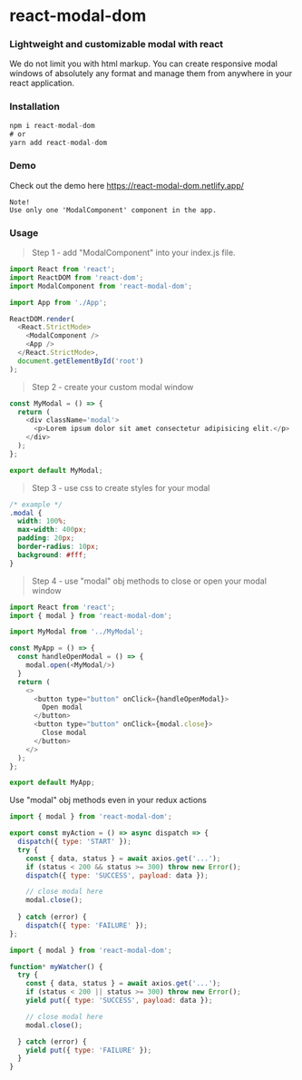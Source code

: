 # react-modal-dom


### Lightweight and customizable modal with react

We do not limit you with html markup. You can create responsive modal windows of absolutely any format and manage them from anywhere in your react application.

### Installation
```javascript
npm i react-modal-dom
# or
yarn add react-modal-dom
```

### Demo

Check out the demo here https://react-modal-dom.netlify.app/

```
Note!
Use only one 'ModalComponent' component in the app.
```

### Usage

> Step 1 - add "ModalComponent" into your index.js file. 

```javascript
import React from 'react';
import ReactDOM from 'react-dom';
import ModalComponent from 'react-modal-dom';

import App from './App';

ReactDOM.render(
  <React.StrictMode>
    <ModalComponent />
    <App />
  </React.StrictMode>,
  document.getElementById('root')
);
```

> Step 2 - create your custom modal window

```javascript
const MyModal = () => {
  return (
    <div className='modal'>
      <p>Lorem ipsum dolor sit amet consectetur adipisicing elit.</p>
    </div>
  );
};

export default MyModal;
```

> Step 3 - use css to create styles for your modal

```css
/* example */
.modal {
  width: 100%;
  max-width: 400px;
  padding: 20px;
  border-radius: 10px;
  background: #fff;
}
```

> Step 4 - use "modal" obj methods to close or open your modal window
```javascript
import React from 'react';
import { modal } from 'react-modal-dom';

import MyModal from '../MyModal';

const MyApp = () => {
  const handleOpenModal = () => {
    modal.open(<MyModal/>)
  }
  return (
    <>
      <button type="button" onClick={handleOpenModal}>
        Open modal
      </button>
      <button type="button" onClick={modal.close}>
        Close modal
      </button>
    </>
  );
};

export default MyApp;
```

Use "modal" obj methods even in your redux actions

```javascript
import { modal } from 'react-modal-dom';

export const myAction = () => async dispatch => {
  dispatch({ type: 'START' });
  try {
    const { data, status } = await axios.get('...');
    if (status < 200 && status >= 300) throw new Error();
    dispatch({ type: 'SUCCESS', payload: data });

    // close modal here
    modal.close();
    
  } catch (error) {
    dispatch({ type: 'FAILURE' });
};
```

```javascript
import { modal } from 'react-modal-dom';

function* myWatcher() {
  try {
    const { data, status } = await axios.get('...');
    if (status < 200 || status >= 300) throw new Error();
    yield put({ type: 'SUCCESS', payload: data });

    // close modal here
    modal.close();

  } catch (error) {
    yield put({ type: 'FAILURE' });
  }
}
```